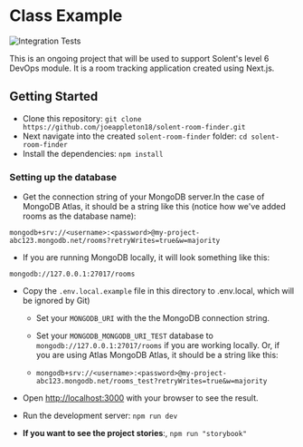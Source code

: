 # Class Example

![Integration Tests](https://github.com/joeappleton18/solent-room-finder/actions/workflows/cypress.yaml/badge.svg)

This is an ongoing project that will be used to support Solent's level 6 DevOps module. It is a room tracking application created using Next.js.

## Getting Started

- Clone this repository: `git clone https://github.com/joeappleton18/solent-room-finder.git`
- Next navigate into the created `solent-room-finder` folder: `cd solent-room-finder`
- Install the dependencies: `npm install`

### Setting up the database

- Get the connection string of your MongoDB server.In the case of MongoDB Atlas, it should be a string like this (notice how we've added rooms as the database name):

`mongodb+srv://<username>:<password>@my-project-abc123.mongodb.net/rooms?retryWrites=true&w=majority`

- If you are running MongoDB locally, it will look something like this:

`mongodb://127.0.0.1:27017/rooms`

- Copy the `.env.local.example` file in this directory to .env.local, which will be ignored by Git)

  - Set your `MONGODB_URI` with the the MongoDB connection string.
  - Set your `MONGODB_MONGODB_URI_TEST` database to `mongodb://127.0.0.1:27017/rooms` if you are working locally. Or, if you are using Atlas MongoDB Atlas, it should be a string like this:

  - `mongodb+srv://<username>:<password>@my-project-abc123.mongodb.net/rooms_test?retryWrites=true&w=majority`

- Open [http://localhost:3000](http://localhost:3000) with your browser to see the result.

- Run the development server: `npm run dev`

- **If you want to see the project stories**:, `npm run "storybook"`
